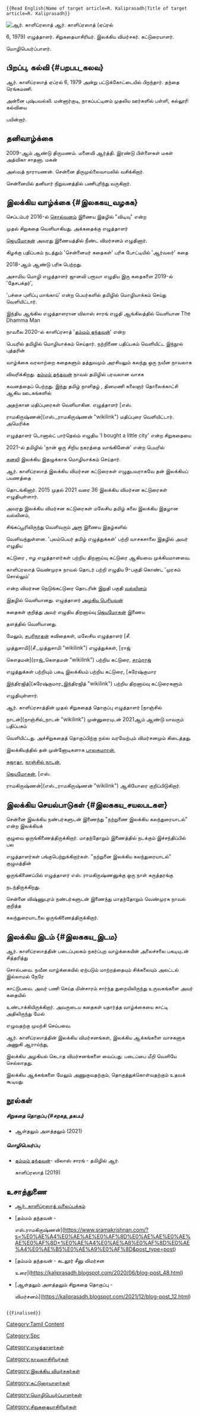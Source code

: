```{=mediawiki}
{{Read English|Name of target article=R. Kaliprasadh|Title of target article=R. Kaliprasadh}}
```
![ஆர். காளிப்ரஸாத்](ஆர்._காளிப்ரஸாத்.jpg "ஆர். காளிப்ரஸாத்") ஆர். காளிப்ரஸாத் (ஏப்ரல்
6, 1979) எழுத்தாளர். சிறுகதையாசிரியர். இலக்கிய விமர்சகர். கட்டுரையாளர்.
மொழிபெயர்ப்பாளர்.

## பிறப்பு, கல்வி {#பறபப_கலவ}

ஆர். காளிப்ரஸாத் ஏப்ரல் 6, 1979 அன்று பட்டுக்கோட்டையில் பிறந்தார். தந்தை ரெங்கமணி.
அன்னை புஷ்பவல்லி. மன்னார்குடி, நாகப்பட்டினம் முதலிய ஊர்களில் பள்ளி, கல்லூரி கல்வியை
பயின்றார்.

## தனிவாழ்க்கை

2009-ஆம் ஆண்டு திருமணம். மனைவி ஆர்த்தி. இரண்டு பிள்ளைகள் மகள் அத்விகா சாதனா. மகன்
அஸ்வத் நாராயணன். சென்னை திருமுல்லைவாயலில் வசிக்கிறார்.

சென்னையில் தனியார் நிறுவனத்தில் பணிபுரிந்து வருகிறார்.

## இலக்கிய வாழ்க்கை {#இலககய_வழகக}

செப்டம்பர் 2016-ல் [சொல்வனம்](சொல்வனம் "wikilink") இணைய இதழில் \"விடிவு\" என்ற
முதல் சிறுகதை வெளியாகியது. அக்கதைக்கு எழுத்தாளர்
[ஜெயமோகன்](ஜெயமோகன் "wikilink") அவரது இணையத்தில் நீண்ட விமர்சனம் எழுதினார்.
கிழக்கு பதிப்பகம் நடத்தும் \'சென்னையர் கதைகள்\' பரிசு போட்டியில் \'ஆர்வலர்\' கதை
2018-ஆம் ஆண்டு பரிசு பெற்றது.

அசாமிய மொழி எழுத்தாளர் ஜானவி பரூவா எழுதிய இரு கதைகளை 2019-ல் \'தேசபக்தர்\',
\'பச்சை புளிப்பு மாங்காய்\' என்ற பெயர்களில் தமிழில் மொழியாக்கம் செய்து வெளியிட்டார்.
இந்திய ஆங்கில எழுத்தாளரான விலாஸ் சாரங் எழுதி ஆங்கிலத்தில் வெளியான The Dhamma Man
நாவலை 2020-ல் காளிப்ரசாத் \'[தம்மம் தந்தவன்](தம்மம்_தந்தவன் "wikilink")\' என்ற
பெயரில் தமிழில் மொழியாக்கம் செய்தார். நற்றிணை பதிப்பகம் வெளியிட்ட இந்நூல் புத்தரின்
வாழ்க்கை வரலாற்றை கதைகளும் தத்துவமும் அரசியலும் கலந்து ஒரு நவீன நாவலாக
விவரிக்கிறது. [தம்மம் தந்தவன்](தம்மம்_தந்தவன் "wikilink") நாவல் தமிழில் பரவலான வாசக
கவனத்தைப் பெற்றது. இந்து தமிழ் நாளிதழ் , தினமணி கலைஞர் தொலைக்காட்சி ஆகிய ஊடகங்களில்
அதற்கான மதிப்புரைகள் வெளியாகின. எழுத்தாளர் [எஸ்.
ராமகிருஷ்ணன்](எஸ்._ராமகிருஷ்ணன் "wikilink") மதிப்புரை வெளியிட்டார். அமெரிக்க
எழுத்தாளர் டொனால்ட் பார்தெல்ம் எழுதிய \'I bought a little city\' என்ற சிறுகதையை
2021-ல் தமிழில் \'நான் ஒரு சிறிய நகரத்தை வாங்கினேன்\' என்ற பெயரில்
[கனலி](கனலி "wikilink") இலக்கிய இதழுக்காக மொழியாக்கம் செய்தார்.

ஆர். காளிப்ரஸாத் இலக்கிய விமர்சன கட்டுரைகள் எழுதுபவராகவே தன் இலக்கியப் பயணத்தை
தொடங்கினார். 2015 முதல் 2021 வரை 36 இலக்கிய விமர்சன கட்டுரைகள் எழுதியுள்ளார்.
அவரது இலக்கிய விமர்சன கட்டுரைகள் மலேசிய தமிழ் கலை இலக்கிய இதழான வல்லினம்,
சிங்கப்பூரிலிருந்து வெளிவரும் [அரூ](அரூ "wikilink") இணைய இதழ்களில்
வெளிவந்துள்ளன. \'புலம்பெயர் தமிழ் எழுத்துக்கள்\' பற்றி வாசகசாலை இதழில் அவர் எழுதிய
கட்டுரை , ஈழ எழுத்தாளர்கள் பற்றிய திறனாய்வு கட்டுரை ஆகியவை முக்கியமானவை.
காளிப்ரஸாத் வெண்முரசு நாவல் தொடர் பற்றி எழுதிய 9-பகுதி கொண்ட \'முரசும் சொல்லும்\'
என்ற விமர்சன நெடுங்கட்டுரை தொடரின் இறுதி பகுதி [வல்லினம்](வல்லினம் "wikilink")
இதழில் வெளியானது. எழுத்தாளர் [அழகிய பெரியவன்](அழகிய_பெரியவன் "wikilink")
கதைகள் குறித்து அவர் எழுதிய திறனாய்வு [ஜெயமோகன்](ஜெயமோகன் "wikilink") இணைய
தளத்தில் வெளியானது.

மேலும், [சபரிநாதன்](சபரிநாதன் "wikilink") கவிதைகள், மலேசிய எழுத்தாளர் [சீ.
முத்துசாமி](சீ._முத்துசாமி "wikilink") எழுத்துக்கள், [ராஜ்
கௌதமன்](ராஜ்_கௌதமன் "wikilink") பற்றிய கட்டுரை, [சாம்ராஜ்](சாம்ராஜ் "wikilink")
எழுத்துக்கள் பற்றியும் பகடி இலக்கியம் பற்றிய கட்டுரை, [சுரேஷ்குமார
இந்திரஜித்](சுரேஷ்குமார_இந்திரஜித் "wikilink") பற்றிய திறனாய்வு கட்டுரைகளும்
எழுதியுள்ளார்.

ஆர். காளிப்ரசாத்தின் முதல் சிறுகதைத் தொகுப்பு எழுத்தாளர் [நாஞ்சில்
நாடன்](நாஞ்சில்_நாடன் "wikilink") முன்னுரையுடன் 2021ஆம் ஆண்டு யாவரும் பதிப்பகம்
வெளியிட்டது. அச்சிறுகதைத் தொகுப்பிற்கு நல்ல வரவேற்பும் விமர்சனமும் கிடைத்தது.

இலக்கியத்தில் தன் முன்னோடிகளாக [பாலகுமாரன்](பாலகுமாரன் "wikilink"),
[சுஜாதா](சுஜாதா "wikilink"), [நாஞ்சில் நாடன்](நாஞ்சில்_நாடன் "wikilink"),
[ஜெயமோகன்](ஜெயமோகன் "wikilink"), [எஸ்.
ராமகிருஷ்ணன்](எஸ்._ராமகிருஷ்ணன் "wikilink") ஆகியோரை குறிப்பிடுகிறார்.

## இலக்கிய செயல்பாடுகள் {#இலககய_சயலபடகள}

சென்னை இலக்கிய நண்பர்களுடன் இணைந்து \"நற்றுணை இலக்கிய கலந்துரையாடல்\" என்ற இலக்கியக்
குழுவை ஒருங்கிணைத்திருக்கிறார். மாதந்தோறும் இணைத்தில் நடக்கும் இச்சந்திப்பில் பல
எழுத்தாளர்கள் பங்குபெற்றுக்கிறார்கள். \"நற்றுனை இலக்கிய கலந்துரையாடல்\" குழுமத்தின்
ஒருங்கிணைப்பில் எழுத்தாளர் எஸ். ராமகிருஷ்ணனுக்கு ஒரு நாள் கருத்தரங்கு
நடந்திருக்கிறது.

சென்னை விஷ்ணுபுரம் நண்பர்களுடன் இணைந்து மாதந்தோறும் வெண்முரசு நாவல் குறித்த
கலந்துரையாடலை ஒருங்கிணைத்திருக்கிறார்.

## இலக்கிய இடம் {#இலககய_இடம}

ஆர். காளிப்ரஸாத்தின் படைப்புலகம் நகர்ப்புற வாழ்க்கையின் அலைச்சலை பகடியுடன் சித்தரித்து
சொல்பவை. நவீன வாழ்க்கையில் ஏற்படும் மாற்றத்தையும் சிக்கலையும் அலட்டல் இல்லாமல் நேரே
காட்டுபவை. அவர் பணி செய்த மின்சாரம் சார்ந்த துறையிலிருந்து உருவகங்களை அவர் கதையில்
உண்டாக்கியிருக்கிறார். அவருடைய கதைகள் யதார்த்த வாழ்க்கையை காட்டி அதிலிருந்து மேல்
எழுவதற்கு முயற்சி செய்பவை.

ஆர். காளிப்ரஸாத்தின் இலக்கிய விமர்சனங்கள், இலக்கிய ஆக்கங்களை வாசகனாக அணுகி ஆராய்ந்து,
இலக்கிய அழகியல் கெடாத விமர்சனங்களை வைப்பது. படைப்பை மீறி வெளியே செல்லாதது.
இலக்கிய ஆக்கங்களை மேலும் அணுகுவதற்கும், தொகுத்துக்கொள்வதற்கும் உதவக் கூடியது.

## நூல்கள்

##### சிறுகதை தொகுப்பு {#சறகத_தகபப}

-   ஆள்தலும் அளத்தலும் (2021)

##### மொழிபெயர்ப்பு

-   [தம்மம் தந்தவன்](தம்மம்_தந்தவன் "wikilink")- விலாஸ் சாரங் - தமிழில் ஆர்.
    காளிப்ரஸாத் (2019)

## உசாத்துணை

-   [ஆர். காளிப்ரஸாத் வலைப்பக்கம்](https://kaliprasadh.blogspot.com/?m=1)
-   [தம்மம் தந்தவன் -
    எஸ்.ராமகிருஷ்ணன்](https://www.sramakrishnan.com/?s=%E0%AE%A4%E0%AE%AE%E0%AF%8D%E0%AE%AE%E0%AE%AE%E0%AF%8D+%E0%AE%A4%E0%AE%A8%E0%AF%8D%E0%AE%A4%E0%AE%B5%E0%AE%A9%E0%AF%8D&post_type=post)
-   [தம்மம் தந்தவன் - கடலூர் சீனு விமர்சன
    உரை](https://kaliprasadh.blogspot.com/2020/06/blog-post_48.html)
-   [ஆள்தலும் அளத்தலும் சிறுகதை தொகுப்பு -
    விமர்சனம்](https://kaliprasadh.blogspot.com/2021/12/blog-post_12.html)

```{=mediawiki}
{{Finalised}}
```
[Category:Tamil Content](Category:Tamil_Content "wikilink")
[Category:Spc](Category:Spc "wikilink")
[Category:எழுத்தாளர்கள்](Category:எழுத்தாளர்கள் "wikilink")
[Category:நாவலாசிரியர்கள்](Category:நாவலாசிரியர்கள் "wikilink")
[Category:இலக்கிய விமர்சகர்கள்](Category:இலக்கிய_விமர்சகர்கள் "wikilink")
[Category:கட்டுரையாளர்கள்](Category:கட்டுரையாளர்கள் "wikilink")
[Category:மொழிபெயர்ப்பாளர்கள்](Category:மொழிபெயர்ப்பாளர்கள் "wikilink")
[Category:சிறுகதையாசிரியர்கள்](Category:சிறுகதையாசிரியர்கள் "wikilink")
